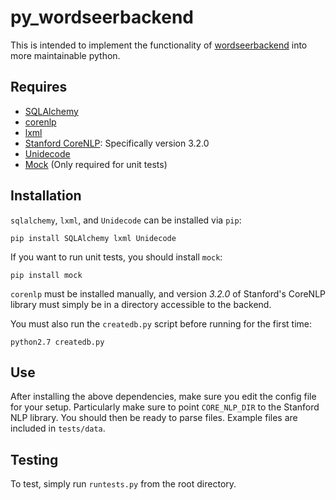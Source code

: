 py_wordseerbackend
==================

This is intended to implement the functionality of
[wordseerbackend](https://bitbucket.org/silverasm/wordseerbackend/overview) into 
more maintainable python.

Requires
--------
* [SQLAlchemy](http://www.sqlalchemy.org/)
* [corenlp](https://github.com/silverasm/stanford-corenlp-python)
* [lxml](http://lxml.de/)
* [Stanford CoreNLP](http://nlp.stanford.edu/software/corenlp.shtml):
Specifically version 3.2.0
* [Unidecode](https://pypi.python.org/pypi/Unidecode/)
* [Mock](https://pypi.python.org/pypi/mock) (Only required for unit tests)


Installation
------------

`sqlalchemy`, `lxml`, and `Unidecode` can be installed via `pip`:

`pip install SQLAlchemy lxml Unidecode`

If you want to run unit tests, you should install `mock`:

`pip install mock`

`corenlp` must be installed manually, and version *3.2.0* of Stanford's CoreNLP
library must simply be in a directory accessible to the backend.

You must also run the `createdb.py` script before running for the first time:

`python2.7 createdb.py`

Use
---

After installing the above dependencies, make sure you edit the config file
for your setup. Particularly make sure to point `CORE_NLP_DIR` to the Stanford
NLP library. You should then be ready to parse files. Example files are
included in `tests/data`.

Testing
-------

To test, simply run `runtests.py` from the root directory.
